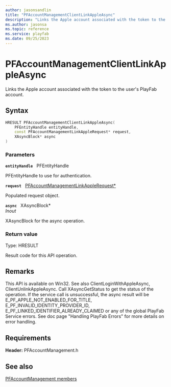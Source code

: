 ```yaml
---
author: jasonsandlin
title: "PFAccountManagementClientLinkAppleAsync"
description: "Links the Apple account associated with the token to the user's PlayFab account."
ms.author: jasonsa
ms.topic: reference
ms.service: playfab
ms.date: 09/25/2023
---
```


# PFAccountManagementClientLinkAppleAsync  

Links the Apple account associated with the token to the user's PlayFab account.  

## Syntax  
  
```cpp
HRESULT PFAccountManagementClientLinkAppleAsync(  
    PFEntityHandle entityHandle,  
    const PFAccountManagementLinkAppleRequest* request,  
    XAsyncBlock* async  
)  
```  
  
### Parameters  
  
**`entityHandle`** &nbsp; PFEntityHandle  
  
PFEntityHandle to use for authentication.  
  
**`request`** &nbsp; [PFAccountManagementLinkAppleRequest*](../../pfaccountmanagementtypes/structs/pfaccountmanagementlinkapplerequest.md)  
  
Populated request object.  
  
**`async`** &nbsp; XAsyncBlock*  
*_Inout_*  
  
XAsyncBlock for the async operation.  
  
  
### Return value
Type: HRESULT
  
Result code for this API operation.
  
## Remarks  
  
This API is available on Win32. See also ClientLoginWithAppleAsync, ClientUnlinkAppleAsync. Call XAsyncGetStatus to get the status of the operation. If the service call is unsuccessful, the async result will be E_PF_APPLE_NOT_ENABLED_FOR_TITLE, E_PF_INVALID_IDENTITY_PROVIDER_ID, E_PF_LINKED_IDENTIFIER_ALREADY_CLAIMED or any of the global PlayFab Service errors. See doc page "Handling PlayFab Errors" for more details on error handling.
  
## Requirements  
  
**Header:** PFAccountManagement.h
  
## See also  
[PFAccountManagement members](../pfaccountmanagement_members.md)  

  
  
